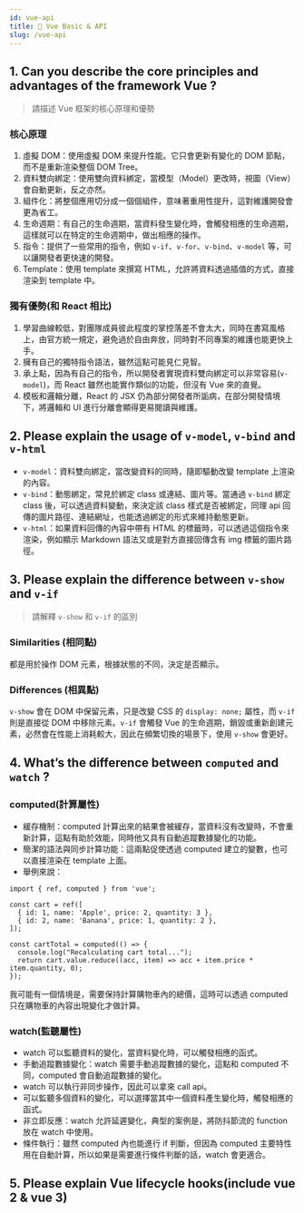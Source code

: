 ```yaml
---
id: vue-api
title: 📄 Vue Basic & API
slug: /vue-api
---
```


## 1. Can you describe the core principles and advantages of the framework Vue ?

> 請描述 Vue 框架的核心原理和優勢

### 核心原理

1. 虛擬 DOM：使用虛擬 DOM 來提升性能。它只會更新有變化的 DOM 節點，而不是重新渲染整個 DOM Tree。
2. 資料雙向綁定：使用雙向資料綁定，當模型（Model）更改時，視圖（View）會自動更新，反之亦然。
3. 組件化：將整個應用切分成一個個組件，意味著重用性提升，這對維護開發會更為省工。
4. 生命週期：有自己的生命週期，當資料發生變化時，會觸發相應的生命週期，這樣就可以在特定的生命週期中，做出相應的操作。
5. 指令：提供了一些常用的指令，例如 `v-if`、`v-for`、`v-bind`、`v-model` 等，可以讓開發者更快速的開發。
6. Template：使用 template 來撰寫 HTML，允許將資料透過插值的方式，直接渲染到 template 中。

### 獨有優勢(和 React 相比)

1. 學習曲線較低，對團隊成員彼此程度的掌控落差不會太大，同時在書寫風格上，由官方統一規定，避免過於自由奔放，同時對不同專案的維護也能更快上手。
2. 擁有自己的獨特指令語法，雖然這點可能見仁見智。
3. 承上點，因為有自己的指令，所以開發者實現資料雙向綁定可以非常容易(`v-model`)，而 React 雖然也能實作類似的功能，但沒有 Vue 來的直覺。
4. 模板和邏輯分離，React 的 JSX 仍為部分開發者所詬病，在部分開發情境下，將邏輯和 UI 進行分離會顯得更易閱讀與維護。

## 2. Please explain the usage of `v-model`, `v-bind` and `v-html`

- `v-model`：資料雙向綁定，當改變資料的同時，隨即驅動改變 template 上渲染的內容。
- `v-bind`：動態綁定，常見於綁定 class 或連結、圖片等。當通過 `v-bind` 綁定 class 後，可以透過資料變動，來決定該 class 樣式是否被綁定，同理 api 回傳的圖片路徑、連結網址，也能透過綁定的形式來維持動態更新。
- `v-html`：如果資料回傳的內容中帶有 HTML 的標籤時，可以透過這個指令來渲染，例如顯示 Markdown 語法又或是對方直接回傳含有 img 標籤的圖片路徑。

## 3. Please explain the difference between `v-show` and `v-if`

> 請解釋 `v-show` 和 `v-if` 的區別

### Similarities (相同點)

都是用於操作 DOM 元素，根據狀態的不同，決定是否顯示。

### Differences (相異點)

`v-show` 會在 DOM 中保留元素，只是改變 CSS 的 `display: none;` 屬性，而 `v-if` 則是直接從 DOM 中移除元素。`v-if` 會觸發 Vue 的生命週期，銷毀或重新創建元素，必然會在性能上消耗較大，因此在頻繁切換的場景下，使用 `v-show` 會更好。

## 4. What’s the difference between `computed` and `watch` ?

### computed(計算屬性)

- 緩存機制：computed 計算出來的結果會被緩存，當資料沒有改變時，不會重新計算，這點有助於效能，同時他又具有自動追蹤數據變化的功能。
- 簡潔的語法與同步計算功能：這兩點促使透過 computed 建立的變數，也可以直接渲染在 template 上面。
- 舉例來說：

```JS
import { ref, computed } from 'vue';

const cart = ref([
  { id: 1, name: 'Apple', price: 2, quantity: 3 },
  { id: 2, name: 'Banana', price: 1, quantity: 2 },
]);

const cartTotal = computed(() => {
  console.log("Recalculating cart total...");
  return cart.value.reduce((acc, item) => acc + item.price * item.quantity, 0);
});
```

我可能有一個情境是，需要保持計算購物車內的總價，這時可以透過 computed 只在購物車的內容出現變化才做計算。

### watch(監聽屬性)

- watch 可以監聽資料的變化，當資料變化時，可以觸發相應的函式。
- 手動追蹤數據變化：watch 需要手動追蹤數據的變化，這點和 computed 不同，computed 會自動追蹤數據的變化。
- watch 可以執行非同步操作，因此可以拿來 call api。
- 可以監聽多個資料的變化，可以選擇當其中一個資料產生變化時，觸發相應的函式。
- 非立即反應：watch 允許延遲變化，典型的案例是，將防抖節流的 function 放在 watch 中使用。
- 條件執行：雖然 computed 內也能進行 if 判斷，但因為 computed 主要特性用在自動計算，所以如果是需要進行條件判斷的話，watch 會更適合。

## 5. Please explain Vue lifecycle hooks(include vue 2 & vue 3)
